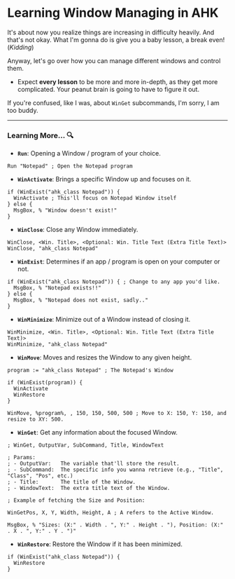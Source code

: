 # Learning Window Managing in AHK
It's about now you realize things are increasing in difficulty heavily. And that's not okay. What I'm gonna do is give you a baby lesson, a break even! (_Kidding_)

Anyway, let's go over how you can manage different windows and control them.
- Expect **every lesson** to be more and more in-depth, as they get more complicated. Your peanut brain is going to have to figure it out.

If you're confused, like I was, about `WinGet` subcommands, I'm sorry, I am too buddy.

---

### Learning More... 🔍
- **`Run`**: Opening a Window / program of your choice.
```ahk
Run "Notepad" ; Open the Notepad program
```
- **`WinActivate`**: Brings a specific Window up and focuses on it.
```ahk
if (WinExist("ahk_class Notepad")) {
  WinActivate ; This'll focus on Notepad Window itself
} else {
  MsgBox, % "Window doesn't exist!"
}
```
- **`WinClose`**: Close any Window immediately.
```ahk
WinClose, <Win. Title>, <Optional: Win. Title Text (Extra Title Text)>
WinClose, "ahk_class Notepad"
```
- **`WinExist`**: Determines if an app / program is open on your computer or not.
```ahk
if (WinExist("ahk_class Notepad")) { ; Change to any app you'd like.
  MsgBox, % "Notepad exists!!"
} else {
  MsgBox, % "Notepad does not exist, sadly.."
}
```
- **`WinMinimize`**: Minimize out of a Window instead of closing it.
```ahk
WinMinimize, <Win. Title>, <Optional: Win. Title Text (Extra Title Text)>
WinMinimize, "ahk_class Notepad"
```
- **`WinMove`**: Moves and resizes the Window to any given height.
```ahk
program := "ahk_class Notepad" ; The Notepad's Window

if (WinExist(program)) {
  WinActivate
  WinRestore
}

WinMove, %program%, , 150, 150, 500, 500 ; Move to X: 150, Y: 150, and resize to XY: 500.
```
- **`WinGet`**: Get any information about the focused Window.
```ahk
; WinGet, OutputVar, SubCommand, Title, WindowText

; Params:
; - OutputVar:   The variable that'll store the result.
; - SubCommand:  The specific info you wanna retrieve (e.g., "Title", "Class", "Pos", etc.)
; - Title:       The title of the Window.
; - WindowText:  The extra title text of the Window.

; Example of fetching the Size and Position:

WinGetPos, X, Y, Width, Height, A ; A refers to the Active Window.

MsgBox, % "Sizes: (X:" . Width . ", Y:" . Height . "), Position: (X:" . X . ", Y:" . Y . ")"
```
- **`WinRestore`**: Restore the Window if it has been minimized.
```ahk
if (WinExist("ahk_class Notepad")) {
  WinRestore
}
```
